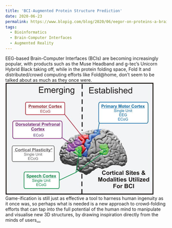 ```yaml
---
title: 'BCI-Augmented Protein Structure Prediction'
date: 2020-06-23
permalink: https://www.blopig.com/blog/2020/06/eegor-on-proteins-a-brain-based-perspective-on-crowd-sourced-protein-structure-prediction/
tags:
  - Bioinformatics
  - Brain-Computer Interfaces
  - Augmented Reality
---
```

EEG-based Brain-Computer Interfaces (BCIs) are becoming increasingly popular, with products such as the Muse Headband and g-tec’s Unicorn Hybrid Black taking off, while in the protein folding space, Fold It and distributed/crowd computing efforts like Fold@home, don’t seem to be talked about as much as they once were.<br/>
![Leuthardt et al.2009](/images/Leuthardt2009.jpg "Leuthardtet al. 2009")<br/>
Game-ification is still just as effective a tool to harness human ingenuity as it once was, so perhaps what is needed is a new approach to crowd-folding efforts that can tap into the full potential of the human mind to manipulate and visualise new 3D structures, by drawing inspiration directly from the minds of users[…](https://www.blopig.com/blog/2020/06/eegor-on-proteins-a-brain-based-perspective-on-crowd-sourced-protein-structure-prediction/)